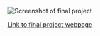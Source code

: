 ![Screenshot of final project](./assets/03-password-gen-js-homework-screengrab.PNG)



[Link to final project webpage](https://confusedicarus.github.io/04-js-popQuiz/)